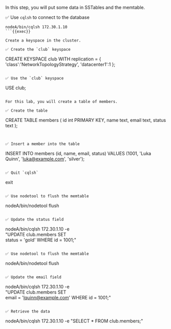 In this step, you will put some data in SSTables and the memtable. 


✅ Use `cqlsh` to connect to the database
```
nodeA/bin/cqlsh 172.30.1.10
```{{exec}}

Create a keyspace in the cluster.

✅ Create the `club` keyspace
```
CREATE KEYSPACE club WITH replication = {
  'class':'NetworkTopologyStrategy',
  'datacenter1':1
};
```{{exec}}

✅ Use the `club` keyspace
```
USE club;
```{{exec}}

For this lab, you will create a table of members.

✅ Create the table
```
CREATE TABLE members (
  id int PRIMARY KEY,
  name text,
  email text,
  status text
);
```{{exec}}


✅ Insert a member into the table
```
INSERT INTO members (id, name, email, status) 
    VALUES (1001, 'Luka Quinn', 'luka@example.com', 'silver');
```{{exec}}

✅ Quit `cqlsh`
```
exit
```{{exec interrupt}}

✅ Use nodetool to flush the memtable
```
nodeA/bin/nodetool flush
```{{exec interrupt}}

✅ Update the status field 
```
nodeA/bin/cqlsh 172.30.1.10 -e \
  "UPDATE club.members SET \
   status = 'gold' WHERE id = 1001;"
```{{exec}}

✅ Use nodetool to flush the memtable
```
nodeA/bin/nodetool flush
```{{exec interrupt}}

✅ Update the email field 
```
nodeA/bin/cqlsh 172.30.1.10 -e \
  "UPDATE club.members SET \
   email = 'lquinn@example.com' WHERE id = 1001;"
```{{exec}}

✅ Retrieve the data
```
nodeA/bin/cqlsh 172.30.1.10 -e "SELECT * FROM club.members;"
```{{exec}}